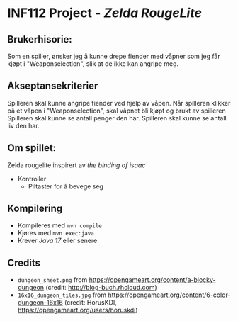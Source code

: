 # INF112 Project - *Zelda RougeLite*

## Brukerhisorie: 

Som en spiller, ønsker jeg å kunne drepe fiender med våpner som jeg får kjøpt i "Weaponselection", slik at de ikke kan angripe meg.

## Akseptansekriterier

Spilleren skal kunne angripe fiender ved hjelp av våpen.
Når spilleren klikker på et våpen i "Weaponselection", skal våpnet bli kjøpt og brukt av spilleren 
Spilleren skal kunne se antall penger den har.
Spilleren skal kunne se antall liv den har.

## Om spillet:
Zelda rougelite inspirert av *the binding of isaac*
* Kontroller
    * Piltaster for å bevege seg

## Kompilering
* Kompileres med `mvn compile`
* Kjøres med `mvn exec:java`
* Krever *Java 17* eller senere


## Credits
* `dungeon_sheet.png` from https://opengameart.org/content/a-blocky-dungeon (credit: http://blog-buch.rhcloud.com)
* `16x16_dungeon_tiles.jpg` from https://opengameart.org/content/6-color-dungeon-16x16 (credit: HorusKDI, https://opengameart.org/users/horuskdi)
